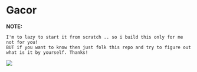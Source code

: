 # **Gacor**

<b>NOTE:</b> 

    I'm to lazy to start it from scratch .. so i build this only for me not for you!
    BUT if you want to know then just folk this repo and try to figure out what is it by yourself. Thanks!

<img src="https://katapopuler.com/wp-content/uploads/2020/08/gacor-1024x598.png" />

